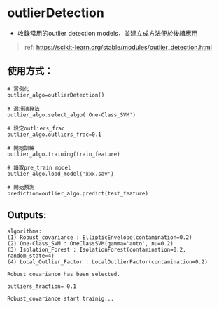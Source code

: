 # outlierDetection
* 收錄常用的outlier detection models，並建立成方法便於後續應用
> ref: https://scikit-learn.org/stable/modules/outlier_detection.html

## 使用方式：
```python=
# 實例化
outlier_algo=outlierDetection()

# 選擇演算法
outlier_algo.select_algo('One-Class_SVM')

# 設定outliers_frac
outlier_algo.outliers_frac=0.1

# 開始訓練
outlier_algo.training(train_feature)

# 讀取pre_train model
outlier_algo.load_model('xxx.sav')

# 開始預測
prediction=outlier_algo.predict(test_feature)
```
## Outputs:
```
algorithms:
(1) Robust_covariance : EllipticEnvelope(contamination=0.2)
(2) One-Class_SVM : OneClassSVM(gamma='auto', nu=0.2)
(3) Isolation_Forest : IsolationForest(contamination=0.2, random_state=4)
(4) Local_Outlier_Factor : LocalOutlierFactor(contamination=0.2)

Robust_covariance has been selected.

outliers_fraction= 0.1

Robust_covariance start trainig...
```
